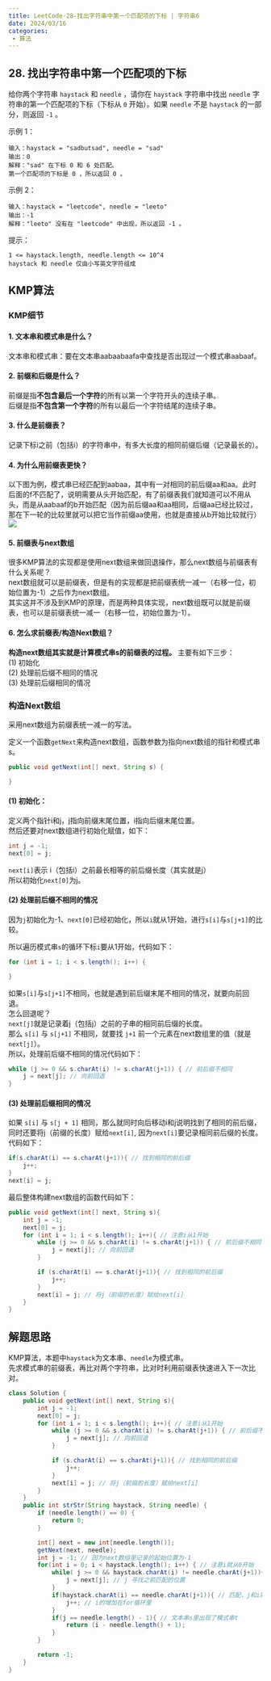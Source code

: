 ```yaml
---
title: LeetCode-28-找出字符串中第一个匹配项的下标 | 字符串6
date: 2024/03/16
categories:
 - 算法
---
```

## 28. 找出字符串中第一个匹配项的下标
给你两个字符串 `haystack` 和 `needle` ，请你在 `haystack` 字符串中找出 `needle` 字符串的第一个匹配项的下标（下标从 `0` 开始）。如果 `needle` 不是 `haystack` 的一部分，则返回  `-1` 。


示例 1：
```
输入：haystack = "sadbutsad", needle = "sad"
输出：0
解释："sad" 在下标 0 和 6 处匹配。
第一个匹配项的下标是 0 ，所以返回 0 。
```
示例 2：
```
输入：haystack = "leetcode", needle = "leeto"
输出：-1
解释："leeto" 没有在 "leetcode" 中出现，所以返回 -1 。
```

提示：
```
1 <= haystack.length, needle.length <= 10^4
haystack 和 needle 仅由小写英文字符组成
```

## KMP算法
### KMP细节
#### 1. 文本串和模式串是什么？
文本串和模式串：要在文本串aabaabaafa中查找是否出现过一个模式串aabaaf。

#### 2. 前缀和后缀是什么？
前缀是指**不包含最后一个字符**的所有以第一个字符开头的连续子串。<br/>
后缀是指**不包含第一个字符**的所有以最后一个字符结尾的连续子串。

#### 3. 什么是前缀表？
记录下标i之前（包括i）的字符串中，有多大长度的相同前缀后缀（记录最长的）。

#### 4. 为什么用前缀表更快？
以下图为例，模式串已经匹配到aabaa，其中有一对相同的前后缀aa和aa。此时后面的f不匹配了，说明需要从头开始匹配，有了前缀表我们就知道可以不用从头，而是从aabaaf的b开始匹配（因为前后缀aa和aa相同，后缀aa已经比较过，那在下一轮的比较里就可以把它当作前缀aa使用，也就是直接从b开始比较就行）
![](/image/2024031610.png)

#### 5. 前缀表与next数组
很多KMP算法的实现都是使用next数组来做回退操作，那么next数组与前缀表有什么关系呢？<br/>
next数组就可以是前缀表，但是有的实现都是把前缀表统一减一（右移一位，初始位置为-1）之后作为next数组。<br/>
其实这并不涉及到KMP的原理，而是两种具体实现，next数组既可以就是前缀表，也可以是前缀表统一减一（右移一位，初始位置为-1）。

#### 6. 怎么求前缀表/构造Next数组？
**构造next数组其实就是计算模式串s的前缀表的过程。** 主要有如下三步：<br/>
(1) 初始化<br/>
(2) 处理前后缀不相同的情况<br/>
(3) 处理前后缀相同的情况

### 构造Next数组
采用next数组为前缀表统一减一的写法。

定义一个函数`getNext`来构造next数组，函数参数为指向next数组的指针和模式串s。
```java
public void getNext(int[] next, String s) {

}
```

#### (1) 初始化：
定义两个指针i和j，j指向前缀末尾位置，i指向后缀末尾位置。<br/>
然后还要对next数组进行初始化赋值，如下：
```java
int j = -1;
next[0] = j;
```
`next[i]`表示 i（包括i）之前最长相等的前后缀长度（其实就是j）<br/>
所以初始化`next[0]`为j。

#### (2) 处理前后缀不相同的情况
因为`j`初始化为-1、`next[0]`已经初始化，所以`i`就从1开始，进行`s[i]`与`s[j+1]`的比较。

所以遍历模式串`s`的循环下标`i`要从1开始，代码如下：
```java
for (int i = 1; i < s.length(); i++) {

}
```

如果`s[i]`与`s[j+1]`不相同，也就是遇到前后缀末尾不相同的情况，就要向前回退。<br/>
怎么回退呢？<br/>
`next[j]`就是记录着j（包括j）之前的子串的相同前后缀的长度。<br/>
那么 `s[i]` 与 `s[j+1]` 不相同，就要找 `j+1` 前一个元素在next数组里的值（就是`next[j]`）。<br/>
所以，处理前后缀不相同的情况代码如下：
```java
while (j >= 0 && s.charAt(i) != s.charAt(j+1)) { // 前后缀不相同
    j = next[j]; // 向前回退
}
```

#### (3) 处理前后缀相同的情况
如果 `s[i]` 与 `s[j + 1]` 相同，那么就同时向后移动i和j说明找到了相同的前后缀，同时还要将j（前缀的长度）赋给`next[i]`, 因为`next[i]`要记录相同前后缀的长度。<br/>
代码如下：
```java
if(s.charAt(i) == s.charAt(j+1)){ // 找到相同的前后缀
    j++;
}
next[i] = j;
```

最后整体构建next数组的函数代码如下：
```java
public void getNext(int[] next, String s){
    int j = -1;
    next[0] = j;
    for (int i = 1; i < s.length(); i++){ // 注意i从1开始
        while (j >= 0 && s.charAt(i) != s.charAt(j+1)) { // 前后缀不相同了
            j = next[j]; // 向前回退
        }

        if (s.charAt(i) == s.charAt(j+1)){ // 找到相同的前后缀
            j++;
        }
        next[i] = j; // 将j（前缀的长度）赋给next[i]
    }
}
```

## 解题思路
KMP算法，本题中`haystack`为文本串、`needle`为模式串。<br/>
先求模式串的前缀表，再比对两个字符串，比对时利用前缀表快速进入下一次比对。

```java
class Solution {
    public void getNext(int[] next, String s){
        int j = -1;
        next[0] = j;
        for (int i = 1; i < s.length(); i++){ // 注意i从1开始
            while (j >= 0 && s.charAt(i) != s.charAt(j+1)) { // 前后缀不相同了
                j = next[j]; // 向前回退
            }

            if (s.charAt(i) == s.charAt(j+1)){ // 找到相同的前后缀
                j++;
            }
            next[i] = j; // 将j（前缀的长度）赋给next[i]
        }
    }
    public int strStr(String haystack, String needle) {
        if (needle.length() == 0) {
            return 0;
        }

        int[] next = new int[needle.length()];
        getNext(next, needle);
        int j = -1; // 因为next数组里记录的起始位置为-1
        for(int i = 0; i < haystack.length(); i++) { // 注意i就从0开始
            while( j >= 0 && haystack.charAt(i) != needle.charAt(j+1)){ // 不匹配
                j = next[j]; // j 寻找之前匹配的位置
            }
            if(haystack.charAt(i) == needle.charAt(j+1)){ // 匹配，j和i同时向后移动
                j++; // i的增加在for循环里
            }
            if(j == needle.length() - 1){ // 文本串s里出现了模式串t
                return (i - needle.length() + 1);
            }
        }

        return -1;
    }
}
```